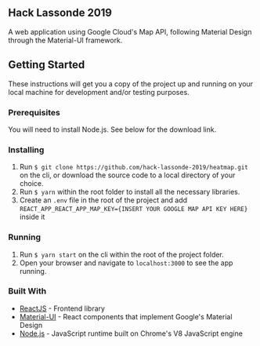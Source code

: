 ## Hack Lassonde 2019
A web application using Google Cloud's Map API, following Material Design through the Material-UI framework.

## Getting Started
These instructions will get you a copy of the project up and running on your local machine for development and/or testing purposes.

### Prerequisites
You will need to install Node.js. See below for the download link.

### Installing
1. Run ```$ git clone https://github.com/hack-lassonde-2019/heatmap.git``` on the cli, or download the source code to a local directory of your choice.
2. Run ```$ yarn``` within the root folder to install all the necessary libraries.
3. Create an ```.env``` file in the root of the project and add ```REACT_APP_REACT_APP_MAP_KEY={INSERT YOUR GOOGLE MAP API KEY HERE}``` inside it 

### Running
1. Run ```$ yarn start``` on the cli within the root of the project folder.
2. Open your browser and navigate to ```localhost:3000``` to see the app running.

### Built With
* [ReactJS](https://reactjs.org/) - Frontend library
* [Material-UI](https://material-ui.com/) - React components that implement Google's Material Design
* [Node.js](https://nodejs.org/en/) - JavaScript runtime built on Chrome's V8 JavaScript engine
